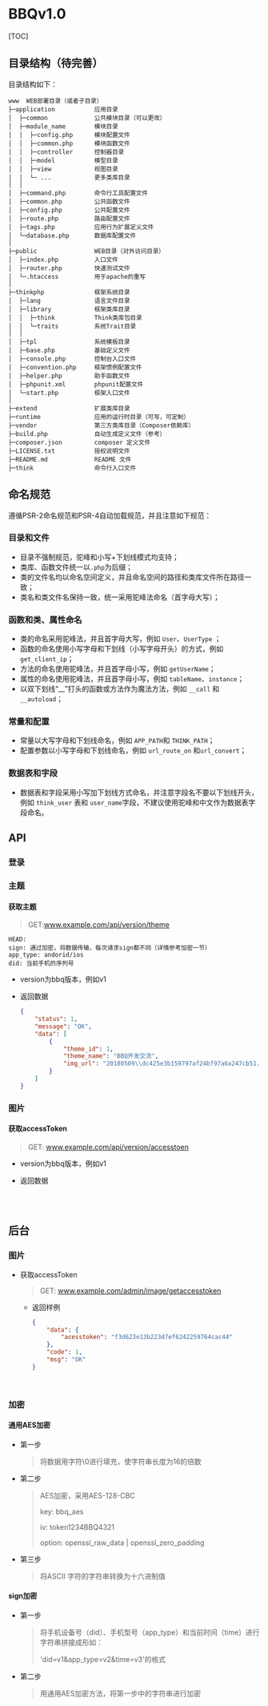 BBQv1.0
===============

[TOC]



## 目录结构（待完善）

目录结构如下：

~~~
www  WEB部署目录（或者子目录）
├─application           应用目录
│  ├─common             公共模块目录（可以更改）
│  ├─module_name        模块目录
│  │  ├─config.php      模块配置文件
│  │  ├─common.php      模块函数文件
│  │  ├─controller      控制器目录
│  │  ├─model           模型目录
│  │  ├─view            视图目录
│  │  └─ ...            更多类库目录
│  │
│  ├─command.php        命令行工具配置文件
│  ├─common.php         公共函数文件
│  ├─config.php         公共配置文件
│  ├─route.php          路由配置文件
│  ├─tags.php           应用行为扩展定义文件
│  └─database.php       数据库配置文件
│
├─public                WEB目录（对外访问目录）
│  ├─index.php          入口文件
│  ├─router.php         快速测试文件
│  └─.htaccess          用于apache的重写
│
├─thinkphp              框架系统目录
│  ├─lang               语言文件目录
│  ├─library            框架类库目录
│  │  ├─think           Think类库包目录
│  │  └─traits          系统Trait目录
│  │
│  ├─tpl                系统模板目录
│  ├─base.php           基础定义文件
│  ├─console.php        控制台入口文件
│  ├─convention.php     框架惯例配置文件
│  ├─helper.php         助手函数文件
│  ├─phpunit.xml        phpunit配置文件
│  └─start.php          框架入口文件
│
├─extend                扩展类库目录
├─runtime               应用的运行时目录（可写，可定制）
├─vendor                第三方类库目录（Composer依赖库）
├─build.php             自动生成定义文件（参考）
├─composer.json         composer 定义文件
├─LICENSE.txt           授权说明文件
├─README.md             README 文件
├─think                 命令行入口文件
~~~

## 命名规范

遵循PSR-2命名规范和PSR-4自动加载规范，并且注意如下规范：

### 目录和文件

*   目录不强制规范，驼峰和小写+下划线模式均支持；
*   类库、函数文件统一以`.php`为后缀；
*   类的文件名均以命名空间定义，并且命名空间的路径和类库文件所在路径一致；
*   类名和类文件名保持一致，统一采用驼峰法命名（首字母大写）；

### 函数和类、属性命名
*   类的命名采用驼峰法，并且首字母大写，例如 `User`、`UserType` ；
*   函数的命名使用小写字母和下划线（小写字母开头）的方式，例如 `get_client_ip`；
*   方法的命名使用驼峰法，并且首字母小写，例如 `getUserName`；
*   属性的命名使用驼峰法，并且首字母小写，例如 `tableName`、`instance`；
*   以双下划线“__”打头的函数或方法作为魔法方法，例如 `__call` 和 `__autoload`；

### 常量和配置
*   常量以大写字母和下划线命名，例如 `APP_PATH`和 `THINK_PATH`；
*   配置参数以小写字母和下划线命名，例如 `url_route_on` 和`url_convert`；

### 数据表和字段
*   数据表和字段采用小写加下划线方式命名，并注意字段名不要以下划线开头，例如 `think_user` 表和 `user_name`字段，不建议使用驼峰和中文作为数据表字段命名。

## API

### 登录

### 主题

#### 获取主题

> GET:www.example.com/api/version/theme

```php+HTML
HEAD:
sign: 通过加密，将数据传输，每次请求sign都不同（详情参考加密一节）
app_type: andorid/ios
did: 当前手机的序列号
```

- version为bbq版本，例如v1

- 返回数据

  ```json
  {
      "status": 1,
      "message": "OK",
      "data": [
          {
              "theme_id": 1,
              "theme_name": "BBQ开发交流",
              "img_url": "20180509\\dc425e3b159797af24bf97a6a247cb51.jpg"
          }
      ]
  }
  ```


### 图片

#### 获取accessToken

> GET: www.example.com/api/version/accesstoen

- version为bbq版本，例如v1

- 返回数据

  ```json

  ```

  ​


## 后台

### 图片

- 获取accessToken

  > GET: www.example.com/admin/image/getaccesstoken

  - 返回样例

    ```json
    {
        "data": {
            "acesstoken": "f3d623e13b223d7ef6242259764cac44"
        },
        "code": 1,
        "msg": "OK"
    }
    ```

    ​

### 加密

#### 通用AES加密

- 第一步

  > 将数据用字符\0进行填充，使字符串长度为16的倍数

- 第二步

  > AES加密，采用AES-128-CBC
  >
  > key: bbq_aes
  >
  > iv: token1234BBQ4321
  >
  > option: openssl_raw_data | openssl_zero_padding

- 第三步

  > 将ASCII 字符的字符串转换为十六进制值

#### sign加密

- 第一步

  > 将手机设备号（did）、手机型号（app_type）和当前时间（time）进行字符串拼接成形如：
  >
  > 'did=v1&app_type=v2&time=v3'的格式

- 第二步

  > 用通用AES加密方法，将第一步中的字符串进行加密

